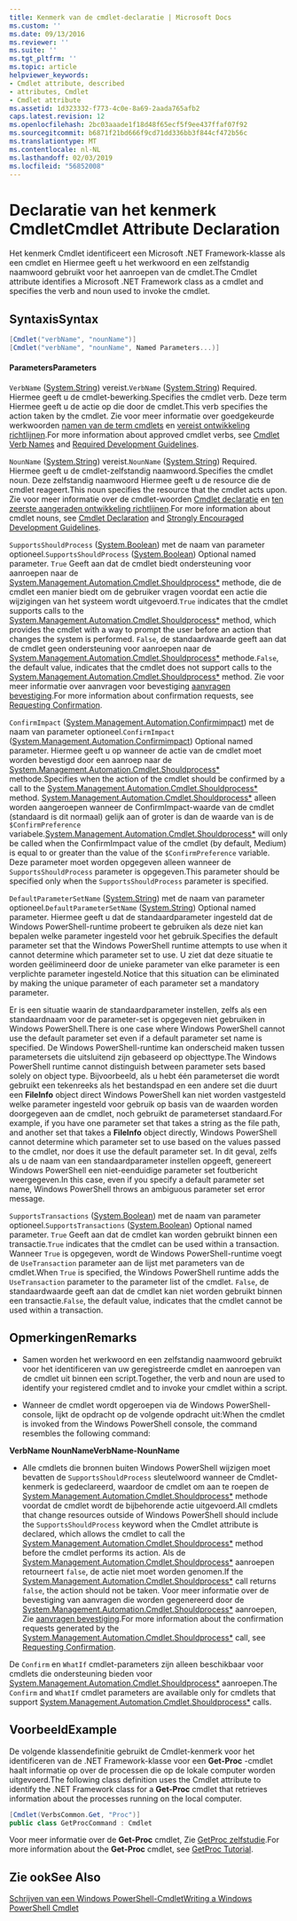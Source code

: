 ```yaml
---
title: Kenmerk van de cmdlet-declaratie | Microsoft Docs
ms.custom: ''
ms.date: 09/13/2016
ms.reviewer: ''
ms.suite: ''
ms.tgt_pltfrm: ''
ms.topic: article
helpviewer_keywords:
- Cmdlet attribute, described
- attributes, Cmdlet
- Cmdlet attribute
ms.assetid: 1d323332-f773-4c0e-8a69-2aada765afb2
caps.latest.revision: 12
ms.openlocfilehash: 2bc03aaade1f18d48f65ecf5f9ee437ffaf07f92
ms.sourcegitcommit: b6871f21bd666f9cd71dd336bb3f844cf472b56c
ms.translationtype: MT
ms.contentlocale: nl-NL
ms.lasthandoff: 02/03/2019
ms.locfileid: "56852008"
---
```

# <a name="cmdlet-attribute-declaration"></a><span data-ttu-id="2df48-102">Declaratie van het kenmerk Cmdlet</span><span class="sxs-lookup"><span data-stu-id="2df48-102">Cmdlet Attribute Declaration</span></span>

<span data-ttu-id="2df48-103">Het kenmerk Cmdlet identificeert een Microsoft .NET Framework-klasse als een cmdlet en Hiermee geeft u het werkwoord en een zelfstandig naamwoord gebruikt voor het aanroepen van de cmdlet.</span><span class="sxs-lookup"><span data-stu-id="2df48-103">The Cmdlet attribute identifies a Microsoft .NET Framework class as a cmdlet and specifies the verb and noun used to invoke the cmdlet.</span></span>

## <a name="syntax"></a><span data-ttu-id="2df48-104">Syntaxis</span><span class="sxs-lookup"><span data-stu-id="2df48-104">Syntax</span></span>

```csharp
[Cmdlet("verbName", "nounName")]
[Cmdlet("verbName", "nounName", Named Parameters...)]
```

#### <a name="parameters"></a><span data-ttu-id="2df48-105">Parameters</span><span class="sxs-lookup"><span data-stu-id="2df48-105">Parameters</span></span>

<span data-ttu-id="2df48-106">`VerbName` ([System.String](/dotnet/api/System.String)) vereist.</span><span class="sxs-lookup"><span data-stu-id="2df48-106">`VerbName` ([System.String](/dotnet/api/System.String)) Required.</span></span> <span data-ttu-id="2df48-107">Hiermee geeft u de cmdlet-bewerking.</span><span class="sxs-lookup"><span data-stu-id="2df48-107">Specifies the cmdlet verb.</span></span> <span data-ttu-id="2df48-108">Deze term Hiermee geeft u de actie op die door de cmdlet.</span><span class="sxs-lookup"><span data-stu-id="2df48-108">This verb specifies the action taken by the cmdlet.</span></span> <span data-ttu-id="2df48-109">Zie voor meer informatie over goedgekeurde werkwoorden [namen van de term cmdlets](./approved-verbs-for-windows-powershell-commands.md) en [vereist ontwikkeling richtlijnen](./required-development-guidelines.md).</span><span class="sxs-lookup"><span data-stu-id="2df48-109">For more information about approved cmdlet verbs, see [Cmdlet Verb Names](./approved-verbs-for-windows-powershell-commands.md) and [Required Development Guidelines](./required-development-guidelines.md).</span></span>

<span data-ttu-id="2df48-110">`NounName` ([System.String](/dotnet/api/System.String)) vereist.</span><span class="sxs-lookup"><span data-stu-id="2df48-110">`NounName` ([System.String](/dotnet/api/System.String)) Required.</span></span> <span data-ttu-id="2df48-111">Hiermee geeft u de cmdlet-zelfstandig naamwoord.</span><span class="sxs-lookup"><span data-stu-id="2df48-111">Specifies the cmdlet noun.</span></span> <span data-ttu-id="2df48-112">Deze zelfstandig naamwoord Hiermee geeft u de resource die de cmdlet reageert.</span><span class="sxs-lookup"><span data-stu-id="2df48-112">This noun specifies the resource that the cmdlet acts upon.</span></span> <span data-ttu-id="2df48-113">Zie voor meer informatie over de cmdlet-woorden [Cmdlet declaratie](./cmdlet-class-declaration.md) en [ten zeerste aangeraden ontwikkeling richtlijnen](./strongly-encouraged-development-guidelines.md).</span><span class="sxs-lookup"><span data-stu-id="2df48-113">For more information about cmdlet nouns, see [Cmdlet Declaration](./cmdlet-class-declaration.md) and [Strongly Encouraged Development Guidelines](./strongly-encouraged-development-guidelines.md).</span></span>

<span data-ttu-id="2df48-114">`SupportsShouldProcess` ([System.Boolean](/dotnet/api/System.Boolean)) met de naam van parameter optioneel.</span><span class="sxs-lookup"><span data-stu-id="2df48-114">`SupportsShouldProcess` ([System.Boolean](/dotnet/api/System.Boolean)) Optional named parameter.</span></span> <span data-ttu-id="2df48-115">`True` Geeft aan dat de cmdlet biedt ondersteuning voor aanroepen naar de [System.Management.Automation.Cmdlet.Shouldprocess\*](/dotnet/api/System.Management.Automation.Cmdlet.ShouldProcess) methode, die de cmdlet een manier biedt om de gebruiker vragen voordat een actie die wijzigingen van het systeem wordt uitgevoerd.</span><span class="sxs-lookup"><span data-stu-id="2df48-115">`True` indicates that the cmdlet supports calls to the [System.Management.Automation.Cmdlet.Shouldprocess\*](/dotnet/api/System.Management.Automation.Cmdlet.ShouldProcess) method, which provides the cmdlet with a way to prompt the user before an action that changes the system is performed.</span></span> <span data-ttu-id="2df48-116">`False`, de standaardwaarde geeft aan dat de cmdlet geen ondersteuning voor aanroepen naar de [System.Management.Automation.Cmdlet.Shouldprocess\*](/dotnet/api/System.Management.Automation.Cmdlet.ShouldProcess) methode.</span><span class="sxs-lookup"><span data-stu-id="2df48-116">`False`, the default value, indicates that the cmdlet does not support calls to the [System.Management.Automation.Cmdlet.Shouldprocess\*](/dotnet/api/System.Management.Automation.Cmdlet.ShouldProcess) method.</span></span> <span data-ttu-id="2df48-117">Zie voor meer informatie over aanvragen voor bevestiging [aanvragen bevestiging](./requesting-confirmation-from-cmdlets.md).</span><span class="sxs-lookup"><span data-stu-id="2df48-117">For more information about confirmation requests, see [Requesting Confirmation](./requesting-confirmation-from-cmdlets.md).</span></span>

<span data-ttu-id="2df48-118">`ConfirmImpact` ([System.Management.Automation.Confirmimpact](/dotnet/api/System.Management.Automation.ConfirmImpact)) met de naam van parameter optioneel.</span><span class="sxs-lookup"><span data-stu-id="2df48-118">`ConfirmImpact` ([System.Management.Automation.Confirmimpact](/dotnet/api/System.Management.Automation.ConfirmImpact)) Optional named parameter.</span></span> <span data-ttu-id="2df48-119">Hiermee geeft u op wanneer de actie van de cmdlet moet worden bevestigd door een aanroep naar de [System.Management.Automation.Cmdlet.Shouldprocess\*](/dotnet/api/System.Management.Automation.Cmdlet.ShouldProcess) methode.</span><span class="sxs-lookup"><span data-stu-id="2df48-119">Specifies when the action of the cmdlet should be confirmed by a call to the [System.Management.Automation.Cmdlet.Shouldprocess\*](/dotnet/api/System.Management.Automation.Cmdlet.ShouldProcess) method.</span></span> <span data-ttu-id="2df48-120">[System.Management.Automation.Cmdlet.Shouldprocess\*](/dotnet/api/System.Management.Automation.Cmdlet.ShouldProcess) alleen worden aangeroepen wanneer de ConfirmImpact-waarde van de cmdlet (standaard is dit normaal) gelijk aan of groter is dan de waarde van is de `$ConfirmPreference` variabele.</span><span class="sxs-lookup"><span data-stu-id="2df48-120">[System.Management.Automation.Cmdlet.Shouldprocess\*](/dotnet/api/System.Management.Automation.Cmdlet.ShouldProcess) will only be called when the ConfirmImpact value of the cmdlet (by default, Medium) is equal to or greater than the value of the `$ConfirmPreference` variable.</span></span> <span data-ttu-id="2df48-121">Deze parameter moet worden opgegeven alleen wanneer de `SupportsShouldProcess` parameter is opgegeven.</span><span class="sxs-lookup"><span data-stu-id="2df48-121">This parameter should be specified only when the `SupportsShouldProcess` parameter is specified.</span></span>

<span data-ttu-id="2df48-122">`DefaultParameterSetName` ([System.String](/dotnet/api/System.String)) met de naam van parameter optioneel.</span><span class="sxs-lookup"><span data-stu-id="2df48-122">`DefaultParameterSetName` ([System.String](/dotnet/api/System.String)) Optional named parameter.</span></span> <span data-ttu-id="2df48-123">Hiermee geeft u dat de standaardparameter ingesteld dat de Windows PowerShell-runtime probeert te gebruiken als deze niet kan bepalen welke parameter ingesteld voor het gebruik.</span><span class="sxs-lookup"><span data-stu-id="2df48-123">Specifies the default parameter set that the Windows PowerShell runtime attempts to use when it cannot determine which parameter set to use.</span></span> <span data-ttu-id="2df48-124">U ziet dat deze situatie te worden geëlimineerd door de unieke parameter van elke parameter is een verplichte parameter ingesteld.</span><span class="sxs-lookup"><span data-stu-id="2df48-124">Notice that this situation can be eliminated by making the unique parameter of each parameter set a mandatory parameter.</span></span>

<span data-ttu-id="2df48-125">Er is een situatie waarin de standaardparameter instellen, zelfs als een standaardnaam voor de parameter-set is opgegeven niet gebruiken in Windows PowerShell.</span><span class="sxs-lookup"><span data-stu-id="2df48-125">There is one case where Windows PowerShell cannot use the default parameter set even if a default parameter set name is specified.</span></span> <span data-ttu-id="2df48-126">De Windows PowerShell-runtime kan onderscheid maken tussen parametersets die uitsluitend zijn gebaseerd op objecttype.</span><span class="sxs-lookup"><span data-stu-id="2df48-126">The Windows PowerShell runtime cannot distinguish between parameter sets based solely on object type.</span></span> <span data-ttu-id="2df48-127">Bijvoorbeeld, als u hebt één parameterset die wordt gebruikt een tekenreeks als het bestandspad en een andere set die duurt een **FileInfo** object direct Windows PowerShell kan niet worden vastgesteld welke parameter ingesteld voor gebruik op basis van de waarden worden doorgegeven aan de cmdlet, noch gebruikt de parameterset standaard.</span><span class="sxs-lookup"><span data-stu-id="2df48-127">For example, if you have one parameter set that takes a string as the file path, and another set that takes a **FileInfo** object directly, Windows PowerShell cannot determine which parameter set to use based on the values passed to the cmdlet, nor does it use the default parameter set.</span></span> <span data-ttu-id="2df48-128">In dit geval, zelfs als u de naam van een standaardparameter instellen opgeeft, genereert Windows PowerShell een niet-eenduidige parameter set foutbericht weergegeven.</span><span class="sxs-lookup"><span data-stu-id="2df48-128">In this case, even if you specify a default parameter set name, Windows PowerShell throws an ambiguous parameter set error message.</span></span>

<span data-ttu-id="2df48-129">`SupportsTransactions` ([System.Boolean](/dotnet/api/System.Boolean)) met de naam van parameter optioneel.</span><span class="sxs-lookup"><span data-stu-id="2df48-129">`SupportsTransactions` ([System.Boolean](/dotnet/api/System.Boolean)) Optional named parameter.</span></span> <span data-ttu-id="2df48-130">`True` Geeft aan dat de cmdlet kan worden gebruikt binnen een transactie.</span><span class="sxs-lookup"><span data-stu-id="2df48-130">`True` indicates that the cmdlet can be used within a transaction.</span></span> <span data-ttu-id="2df48-131">Wanneer `True` is opgegeven, wordt de Windows PowerShell-runtime voegt de `UseTransaction` parameter aan de lijst met parameters van de cmdlet.</span><span class="sxs-lookup"><span data-stu-id="2df48-131">When `True` is specified, the Windows PowerShell runtime adds the `UseTransaction` parameter to the parameter list of the cmdlet.</span></span> <span data-ttu-id="2df48-132">`False`, de standaardwaarde geeft aan dat de cmdlet kan niet worden gebruikt binnen een transactie.</span><span class="sxs-lookup"><span data-stu-id="2df48-132">`False`, the default value, indicates that the cmdlet cannot be used within a transaction.</span></span>

## <a name="remarks"></a><span data-ttu-id="2df48-133">Opmerkingen</span><span class="sxs-lookup"><span data-stu-id="2df48-133">Remarks</span></span>

- <span data-ttu-id="2df48-134">Samen worden het werkwoord en een zelfstandig naamwoord gebruikt voor het identificeren van uw geregistreerde cmdlet en aanroepen van de cmdlet uit binnen een script.</span><span class="sxs-lookup"><span data-stu-id="2df48-134">Together, the verb and noun are used to identify your registered cmdlet and to invoke your cmdlet within a script.</span></span>

- <span data-ttu-id="2df48-135">Wanneer de cmdlet wordt opgeroepen via de Windows PowerShell-console, lijkt de opdracht op de volgende opdracht uit:</span><span class="sxs-lookup"><span data-stu-id="2df48-135">When the cmdlet is invoked from the Windows PowerShell console, the command resembles the following command:</span></span>

<span data-ttu-id="2df48-136">**VerbName NounName**</span><span class="sxs-lookup"><span data-stu-id="2df48-136">**VerbName-NounName**</span></span>

- <span data-ttu-id="2df48-137">Alle cmdlets die bronnen buiten Windows PowerShell wijzigen moet bevatten de `SupportsShouldProcess` sleutelwoord wanneer de Cmdlet-kenmerk is gedeclareerd, waardoor de cmdlet om aan te roepen de [System.Management.Automation.Cmdlet.Shouldprocess\*](/dotnet/api/System.Management.Automation.Cmdlet.ShouldProcess) methode voordat de cmdlet wordt de bijbehorende actie uitgevoerd.</span><span class="sxs-lookup"><span data-stu-id="2df48-137">All cmdlets that change resources outside of Windows PowerShell should include the `SupportsShouldProcess` keyword when the Cmdlet attribute is declared, which allows the cmdlet to call the [System.Management.Automation.Cmdlet.Shouldprocess\*](/dotnet/api/System.Management.Automation.Cmdlet.ShouldProcess) method before the cmdlet performs its action.</span></span> <span data-ttu-id="2df48-138">Als de [System.Management.Automation.Cmdlet.Shouldprocess\*](/dotnet/api/System.Management.Automation.Cmdlet.ShouldProcess) aanroepen retourneert `false`, de actie niet moet worden genomen.</span><span class="sxs-lookup"><span data-stu-id="2df48-138">If the [System.Management.Automation.Cmdlet.Shouldprocess\*](/dotnet/api/System.Management.Automation.Cmdlet.ShouldProcess) call returns `false`, the action should not be taken.</span></span> <span data-ttu-id="2df48-139">Voor meer informatie over de bevestiging van aanvragen die worden gegenereerd door de [System.Management.Automation.Cmdlet.Shouldprocess\*](/dotnet/api/System.Management.Automation.Cmdlet.ShouldProcess) aanroepen, Zie [aanvragen bevestiging](./requesting-confirmation-from-cmdlets.md).</span><span class="sxs-lookup"><span data-stu-id="2df48-139">For more information about the confirmation requests generated by the [System.Management.Automation.Cmdlet.Shouldprocess\*](/dotnet/api/System.Management.Automation.Cmdlet.ShouldProcess) call, see [Requesting Confirmation](./requesting-confirmation-from-cmdlets.md).</span></span>

<span data-ttu-id="2df48-140">De `Confirm` en `WhatIf` cmdlet-parameters zijn alleen beschikbaar voor cmdlets die ondersteuning bieden voor [System.Management.Automation.Cmdlet.Shouldprocess\*](/dotnet/api/System.Management.Automation.Cmdlet.ShouldProcess) aanroepen.</span><span class="sxs-lookup"><span data-stu-id="2df48-140">The `Confirm` and `WhatIf` cmdlet parameters are available only for cmdlets that support [System.Management.Automation.Cmdlet.Shouldprocess\*](/dotnet/api/System.Management.Automation.Cmdlet.ShouldProcess) calls.</span></span>

## <a name="example"></a><span data-ttu-id="2df48-141">Voorbeeld</span><span class="sxs-lookup"><span data-stu-id="2df48-141">Example</span></span>

<span data-ttu-id="2df48-142">De volgende klassendefinitie gebruikt de Cmdlet-kenmerk voor het identificeren van de .NET Framework-klasse voor een **Get-Proc** -cmdlet haalt informatie op over de processen die op de lokale computer worden uitgevoerd.</span><span class="sxs-lookup"><span data-stu-id="2df48-142">The following class definition uses the Cmdlet attribute to identify the .NET Framework class for a **Get-Proc** cmdlet that retrieves information about the processes running on the local computer.</span></span>

```csharp
[Cmdlet(VerbsCommon.Get, "Proc")]
public class GetProcCommand : Cmdlet
```

<span data-ttu-id="2df48-143">Voor meer informatie over de **Get-Proc** cmdlet, Zie [GetProc zelfstudie](./getproc-tutorial.md).</span><span class="sxs-lookup"><span data-stu-id="2df48-143">For more information about the **Get-Proc** cmdlet, see [GetProc Tutorial](./getproc-tutorial.md).</span></span>

## <a name="see-also"></a><span data-ttu-id="2df48-144">Zie ook</span><span class="sxs-lookup"><span data-stu-id="2df48-144">See Also</span></span>

[<span data-ttu-id="2df48-145">Schrijven van een Windows PowerShell-Cmdlet</span><span class="sxs-lookup"><span data-stu-id="2df48-145">Writing a Windows PowerShell Cmdlet</span></span>](./writing-a-windows-powershell-cmdlet.md)
